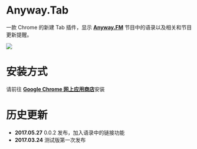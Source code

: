 # Anyway.Tab
一款 Chrome 的新建 Tab 插件，显示 [**Anyway.FM**](http://Anyway.FM) 节目中的语录以及相关和节目更新提醒。

![](https://raw.githubusercontent.com/Anyway-Design/Anyway-Tab/master/anyway-tab-preview.png)

# 安装方式
请前往 [**Google Chrome 网上应用商店**](https://chrome.google.com/webstore/detail/anywaytab/jaoejhbbokpmbndhdopikidehkadhake?hl=zh-CN&gl=CN)安装

# 历史更新
* **2017.05.27** 0.0.2 发布，加入语录中的链接功能
* **2017.03.24** 测试版第一次发布